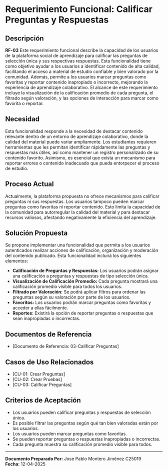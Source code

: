 # Requerimiento Funcional: Calificar Preguntas y Respuestas

## Descripción  
**RF-03** Este requerimiento funcional describe la capacidad de los usuarios de la plataforma social de aprendizaje para calificar las preguntas de selección única y sus respectivas respuestas. Esta funcionalidad tiene como objetivo ayudar a los usuarios a identificar contenido de alta calidad, facilitando el acceso a material de estudio confiable y bien valorado por la comunidad. Además, permite a los usuarios marcar preguntas como favoritas y reportar contenido inapropiado o incorrecto, mejorando la experiencia de aprendizaje colaborativo. El alcance de este requerimiento incluye la visualización de la calificación promedio de cada pregunta, el filtrado según valoración, y las opciones de interacción para marcar como favorita o reportar.

## Necesidad  
Esta funcionalidad responde a la necesidad de destacar contenido relevante dentro de un entorno de aprendizaje colaborativo, donde la calidad del material puede variar ampliamente. Los estudiantes requieren herramientas que les permitan identificar rápidamente las preguntas y respuestas más útiles, así como mantener un registro personalizado de su contenido favorito. Asimismo, es esencial que exista un mecanismo para reportar errores o contenido inadecuado que pueda entorpecer el proceso de estudio.

## Proceso Actual  
Actualmente, la plataforma propuesta no ofrece mecanismos para calificar preguntas ni sus respuestas. Los usuarios tampoco pueden marcar preguntas como favoritas ni reportar contenido. Esto limita la capacidad de la comunidad para autorregular la calidad del material y para destacar recursos valiosos, afectando negativamente la eficiencia del aprendizaje.

## Solución Propuesta  
Se propone implementar una funcionalidad que permita a los usuarios autenticados realizar acciones de calificación, organización y moderación del contenido publicado. Esta funcionalidad incluirá los siguientes elementos:

- **Calificación de Preguntas y Respuestas:** Los usuarios podrán asignar una calificación a preguntas y respuestas de tipo selección única.  
- **Visualización de Calificación Promedio:** Cada pregunta mostrará una calificación promedio visible para todos los usuarios.  
- **Filtrado por Valoración:** Se podrá aplicar filtros para ordenar las preguntas según su valoración por parte de los usuarios.  
- **Favoritos:** Los usuarios podrán marcar preguntas como favoritas y acceder a ellas fácilmente.  
- **Reportes:** Existirá la opción de reportar preguntas o respuestas que sean inapropiadas o incorrectas.  

## Documentos de Referencia  
- [Documento de Referencia: 03-Calificar Preguntas]
## Casos de Uso Relacionados  
- [CU-01: Crear Preguntas]  
- [CU-02: Crear Pruebas]  
- [CU-03: Calificar Preguntas]  

## Criterios de Aceptación  
- Los usuarios pueden calificar preguntas y respuestas de selección única.  
- Es posible filtrar las preguntas según qué tan bien valoradas están por los usuarios.  
- Los usuarios pueden marcar preguntas como favoritas.  
- Se pueden reportar preguntas o respuestas inapropiadas o incorrectas.  
- Cada pregunta muestra su calificación promedio visible para todos.

---

**Documento Preparado Por:** Jose Pablo Montero Jiménez C25019  
**Fecha:** 12-04-2025
